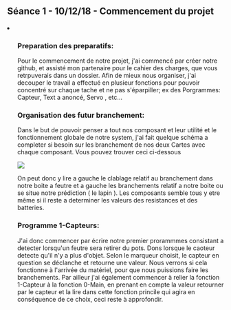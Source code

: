 <h2> Séance 1 - 10/12/18 - Commencement du projet </h1>
<li>
  <ul><h3>Preparation des preparatifs:</h3>
    <p>Pour le commencement de notre projet, j'ai commencé par créer notre github, et assisté mon partenaire pour le cahier des charges, que vous retrpuverais dans un dossier.
    Afin de mieux nous organiser, j'ai decouper le travail a effectué en plusieur fonctions pour pouvoir concentré sur chaque tache et ne pas s'éparpiller;
    ex des Porgrammes: Capteur, Text a anoncé, Servo , etc...
    </p></ul>
    
  <ul><h3>Organisation des futur branchement:</h3>
    <p> Dans le but de pouvoir penser a tout nos composant et leur utilité et le fonctionnement globale de notre system, j'ai fait quelque schéma a completer si besoin sur les branchement de nos deux Cartes avec chaque composant.
    Vous pouvez trouver ceci ci-dessous</p>
    <img src=cablage>
   <p>On peut donc y lire a gauche le clablage relatif au branchement dans notre boite a feutre et a gauche les branchements relatif a notre boite ou se situe notre prédiction ( le lapin ).
    Les composants semble tous y etre même si il reste a determiner les valeurs des resistances et des batteries.</p></ul>
  </ul>
  <ul><h3>Programme 1-Capteurs:</h3>
  <p> J'ai donc commencer par écrire notre premier prorammmes consistant a detecter lorsqu'un feutre sera retirer du pots. Dons lorsque le caoteur detecte qu'il n'y a plus d'objet.
 Selon le marqueur choisit, le capteur en question se déclanche et retourne une valeur.
 Nous verrons si cela fonctionne à l'arrivée du matériel, pour que nous puissions faire les branchements.
  Par ailleur j'ai également commencer à relier la fonction 1-Capteur à la fonction 0-Main, en prenant en compte la valeur retourner par le capteur et la lire dans cette fonction princile qui agira en conséquence de ce choix, ceci reste à approfondir.
  </p> </ul>
 
  </li>
